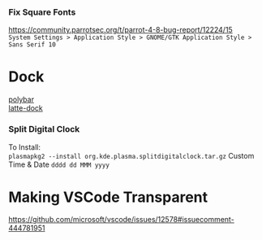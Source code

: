 ### Fix Square Fonts
https://community.parrotsec.org/t/parrot-4-8-bug-report/12224/15  
`System Settings > Application Style > GNOME/GTK Application Style > Sans Serif 10`

# Dock
[polybar](https://github.com/polybar/polybar)  
[latte-dock](https://github.com/KDE/latte-dock)  

### Split Digital Clock
To Install:  
`plasmapkg2 --install org.kde.plasma.splitdigitalclock.tar.gz`
Custom Time & Date
`dddd dd MMM yyyy`

# Making VSCode Transparent
https://github.com/microsoft/vscode/issues/12578#issuecomment-444781951
